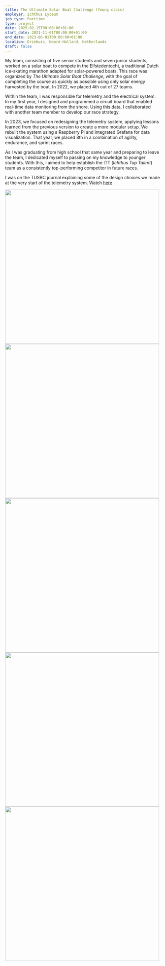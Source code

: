 ```yaml
---
title: The Ultimate Solar Boat Challenge (Young class)
employer: Ichthus Lyceum
job_type: Parttime
type: project
date: 2025-02-15T00:00:00+01:00
start_date: 2021-11-01T00:00:00+01:00
end_date: 2023-06-01T00:00:00+01:00
location: Driehuis, Noord-Holland, Netherlands
draft: false
---
```

My team, consisting of five senior students and seven junior students, worked on a solar boat to compete in the Elfstedentocht, a traditional Dutch ice-skating marathon adapted for solar-powered boats. This race was organized by *The Ultimate Solar Boat Challenge*, with the goal of completing the course as quickly as possible using only solar energy harvested by the boat. In 2022, we placed 4th out of 27 teams.  

Within the team, I was responsible for telemetry and the electrical system. In my first year, I designed and programmed a circuit board that enabled real-time data monitoring from the shore. Using this data, I collaborated with another team member to develop our race strategy.  

In 2023, we focused on redesigning the telemetry system, applying lessons learned from the previous version to create a more modular setup. We rebuilt the system using a Raspberry Pi and integrated Grafana for data visualization. That year, we placed 8th in a combination of agility, endurance, and sprint races.  

As I was graduating from high school that same year and preparing to leave the team, I dedicated myself to passing on my knowledge to younger students. With this, I aimed to help establish the ITT (*Ichthus Top Talent*) team as a consistently top-performing competitor in future races.

I was on the TUSBC journal explaining some of the design choices we made at the very start of the telemetry system.
Watch <a href="https://youtu.be/byUVZvcJLS0?si=-PeYYF6qczA-sBBO&t=217">here</a>

<img src="/TUSBC/boat.jpg" width=500>
<img src="/TUSBC/all_boats.jpg" width=500>
<img src="/TUSBC/team.jpg" width=500>
<img src="/TUSBC/small_team.jpg" width=500>
<img src="/TUSBC/me_at_laptop.jpeg" width=500>
